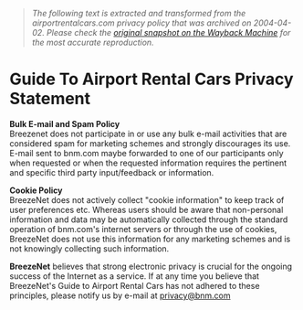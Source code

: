 > *The following text is extracted and transformed from the airportrentalcars.com privacy policy that was archived on 2004-04-02. Please check the [original snapshot on the Wayback Machine](https://web.archive.org/web/20040402141522id_/http%3A//www.airportrentalcars.com/privacy.htm) for the most accurate reproduction.*

# Guide To Airport Rental Cars Privacy Statement

**Bulk E-mail and Spam Policy**   
Breezenet does not participate in or use any bulk e-mail activities that are considered spam for marketing schemes and strongly discourages its use. E-mail sent to bnm.com maybe forwarded to one of our participants only when requested or when the requested information requires the pertinent and specific third party input/feedback or information. 

**Cookie Policy**   
BreezeNet does not actively collect "cookie information" to keep track of user preferences etc. Whereas users should be aware that non-personal information and data may be automatically collected through the standard operation of bnm.com's internet servers or through the use of cookies, BreezeNet does not use this information for any marketing schemes and is not knowingly collecting such information. 

**BreezeNet** believes that strong electronic privacy is crucial for the ongoing success of the Internet as a service. If at any time you believe that BreezeNet's Guide to Airport Rental Cars has not adhered to these principles, please notify us by e-mail at [privacy@bnm.com](mailto:info@bnm.com)
